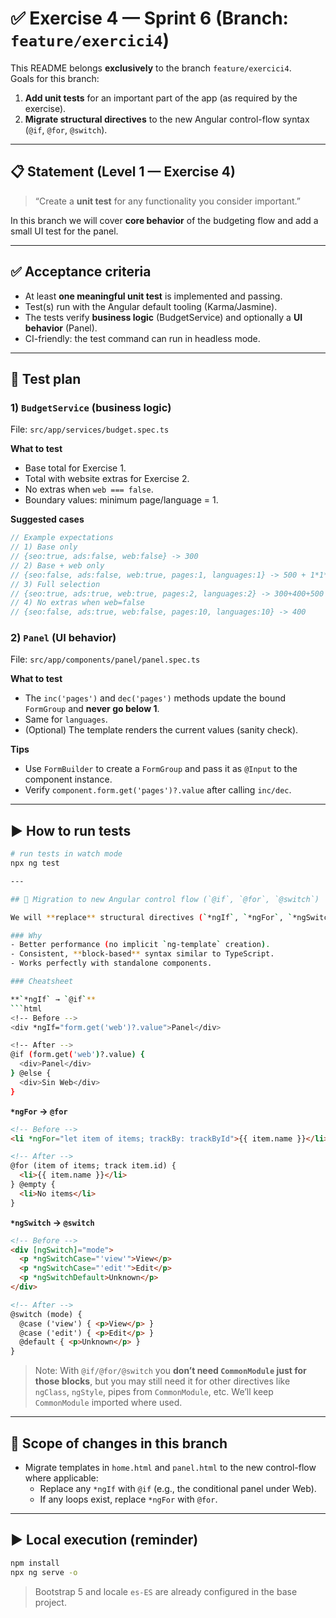 # ✅ Exercise 4 — Sprint 6 (Branch: `feature/exercici4`)

This README belongs **exclusively** to the branch `feature/exercici4`.  
Goals for this branch:

1) **Add unit tests** for an important part of the app (as required by the exercise).  
2) **Migrate structural directives** to the new Angular control-flow syntax (`@if`, `@for`, `@switch`).

---

## 📋 Statement (Level 1 — Exercise 4)

> “Create a **unit test** for any functionality you consider important.”

In this branch we will cover **core behavior** of the budgeting flow and add a small UI test for the panel.

---

## ✅ Acceptance criteria

- At least **one meaningful unit test** is implemented and passing.  
- Test(s) run with the Angular default tooling (Karma/Jasmine).  
- The tests verify **business logic** (BudgetService) and optionally a **UI behavior** (Panel).
- CI-friendly: the test command can run in headless mode.

---

## 🧪 Test plan

### 1) `BudgetService` (business logic)
File: `src/app/services/budget.spec.ts`

**What to test**
- Base total for Exercise 1.
- Total with website extras for Exercise 2.
- No extras when `web === false`.
- Boundary values: minimum page/language = 1.

**Suggested cases**
```ts
// Example expectations
// 1) Base only
// {seo:true, ads:false, web:false} -> 300
// 2) Base + web only
// {seo:false, ads:false, web:true, pages:1, languages:1} -> 500 + 1*1*30 = 530
// 3) Full selection
// {seo:true, ads:true, web:true, pages:2, languages:2} -> 300+400+500 + 2*2*30 = 1260
// 4) No extras when web=false
// {seo:false, ads:true, web:false, pages:10, languages:10} -> 400
```

### 2) `Panel` (UI behavior)
File: `src/app/components/panel/panel.spec.ts`

**What to test**
- The `inc('pages')` and `dec('pages')` methods update the bound `FormGroup` and **never go below 1**.
- Same for `languages`.
- (Optional) The template renders the current values (sanity check).

**Tips**
- Use `FormBuilder` to create a `FormGroup` and pass it as `@Input` to the component instance.
- Verify `component.form.get('pages')?.value` after calling `inc/dec`.

---

## ▶️ How to run tests

```bash
# run tests in watch mode
npx ng test

---

## 🔁 Migration to new Angular control flow (`@if`, `@for`, `@switch`)

We will **replace** structural directives (`*ngIf`, `*ngFor`, `*ngSwitch`) with the new, faster and clearer syntax introduced in Angular 17+.

### Why
- Better performance (no implicit `ng-template` creation).
- Consistent, **block-based** syntax similar to TypeScript.
- Works perfectly with standalone components.

### Cheatsheet

**`*ngIf` → `@if`**
```html
<!-- Before -->
<div *ngIf="form.get('web')?.value">Panel</div>

<!-- After -->
@if (form.get('web')?.value) {
  <div>Panel</div>
} @else {
  <div>Sin Web</div>
}
```

**`*ngFor` → `@for`**
```html
<!-- Before -->
<li *ngFor="let item of items; trackBy: trackById">{{ item.name }}</li>

<!-- After -->
@for (item of items; track item.id) {
  <li>{{ item.name }}</li>
} @empty {
  <li>No items</li>
}
```

**`*ngSwitch` → `@switch`**
```html
<!-- Before -->
<div [ngSwitch]="mode">
  <p *ngSwitchCase="'view'">View</p>
  <p *ngSwitchCase="'edit'">Edit</p>
  <p *ngSwitchDefault>Unknown</p>
</div>

<!-- After -->
@switch (mode) {
  @case ('view') { <p>View</p> }
  @case ('edit') { <p>Edit</p> }
  @default { <p>Unknown</p> }
}
```

> Note: With `@if/@for/@switch` you **don’t need `CommonModule` just for those blocks**, but you may still need it for other directives like `ngClass`, `ngStyle`, pipes from `CommonModule`, etc. We’ll keep `CommonModule` imported where used.

---

## 🔧 Scope of changes in this branch
 
- Migrate templates in `home.html` and `panel.html` to the new control-flow where applicable:
  - Replace any `*ngIf` with `@if` (e.g., the conditional panel under Web).
  - If any loops exist, replace `*ngFor` with `@for`.

---

## ▶️ Local execution (reminder)

```bash
npm install
npx ng serve -o
```

> Bootstrap 5 and locale `es-ES` are already configured in the base project.
